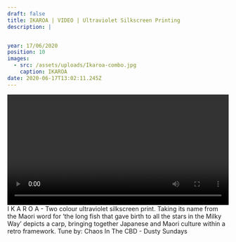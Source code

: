 ```yaml
---
draft: false
title: IKAROA | VIDEO | Ultraviolet Silkscreen Printing
description: |


year: 17/06/2020
position: 10
images:
  - src: /assets/uploads/Ikaroa-combo.jpg
    caption: IKAROA                   
date: 2020-06-17T13:02:11.245Z
---
```


 <!-- Add your local MP4 video -->
  <video width="100%" height="auto" controls>
    <source src="/assets/videos/rob_green_Ikaroa_web.mp4" type="video/mp4">
  </video>
  I K A R O A - Two colour ultraviolet silkscreen print. Taking its name from the Maori word for ‘the long fish that gave birth to all the stars in the Milky Way’ depicts a carp, bringing together Japanese and Maori culture within a retro framework. Tune by: Chaos In The CBD - Dusty Sundays  